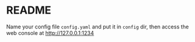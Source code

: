 # README

Name your config file `config.yaml` and put it in `config` dir, then access the web console at http://127.0.0.1:1234
